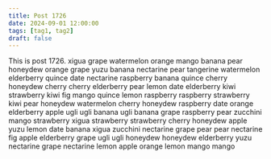 ```yaml
---
title: Post 1726
date: 2024-09-01 12:00:00
tags: [tag1, tag2]
draft: false
---
```

This is post 1726.
xigua
grape
watermelon
orange
mango
banana
pear
honeydew
orange
grape
yuzu
banana
nectarine
pear
tangerine
watermelon
elderberry
quince
date
nectarine
raspberry
banana
quince
cherry
honeydew
cherry
cherry
elderberry
pear
lemon
date
elderberry
kiwi
strawberry
kiwi
fig
mango
quince
lemon
raspberry
raspberry
strawberry
kiwi
pear
honeydew
watermelon
cherry
honeydew
raspberry
date
orange
elderberry
apple
ugli
ugli
banana
ugli
banana
grape
raspberry
pear
zucchini
mango
strawberry
xigua
strawberry
strawberry
cherry
honeydew
apple
yuzu
lemon
date
banana
xigua
zucchini
nectarine
grape
pear
pear
nectarine
fig
apple
elderberry
grape
ugli
ugli
honeydew
honeydew
elderberry
yuzu
nectarine
grape
nectarine
lemon
apple
orange
lemon
mango
mango
